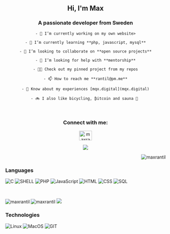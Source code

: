 <h2 align="center">Hi, I'm Max</h2>
<h3 align="center">A passionate developer from Sweden</h3>

<a style="text-align-last: center">
   
    - 🔭 I’m currently working on my own website>

    - 🌱 I’m currently learning **php, javascript, mysql**

    - 👯 I’m looking to collaborate on **open source projects**

    - 🤝 I’m looking for help with **mentorship**

    - 👨‍💻 Check out my pinned project from my repos

    - 📫 How to reach me **rantil@pm.me**

    - 📄 Know about my experiences [mqx.digital](mqx.digital)

    - 🚲 I also like bicycling, ₿itcoin and sauna 🧖 

</a>

<br>
   
<h3 align="center">Connect with me:</h3>
<p align="center">
<a href="https://linkedin.com/in/maxrantil" target="blank"><img align="center" src="https://raw.githubusercontent.com/rahuldkjain/github-profile-readme-generator/master/src/images/icons/Social/linked-in-alt.svg" alt="maxrantil" height="30" width="40" /></a>
</p>

<p align="center"><img src="https://readme-typing-svg.herokuapp.com/?lines=Student%20of%20school%2042%20-%20Hive%20Helsinki;Always%20learning&font=Fira%20Code&center=true&width=700&height=45&color=3382FF&vCenter=true&size=22"></p>
<p align="right"><img src="https://komarev.com/ghpvc/?username=maxrantil&label=views&color=0e75b6&style=flat" alt="maxrantil" /></p>

### Languages

![C](https://img.shields.io/badge/-C-000?&logo=C)
![SHELL](https://img.shields.io/badge/-shell-000?&logo=shell)
![PHP](https://img.shields.io/badge/-PHP-000?&logo=PHP)
![JavaScript](https://img.shields.io/badge/-JavaScript-000?&logo=JavaScript)
![HTML](https://img.shields.io/badge/-HTML-000?&logo=HTML)
![CSS](https://img.shields.io/badge/-CSS-000?&logo=CSS)
![SQL](https://img.shields.io/badge/-SQL-000?&logo=MySQL)

<br>
<p float="center">
   <img src="https://github-readme-stats.vercel.app/api/top-langs?username=maxrantil&show_icons=true&theme=gruvbox&locale=en&layout=compact" alt="maxrantil" />
   <img src="https://github-readme-stats.vercel.app/api?username=maxrantil&show_icons=true&theme=gruvbox&locale=en" alt="maxrantil" />  
   <img src="https://gidigi.com/cdn/love.gif">
</p>

### Technologies

![Linux](https://img.shields.io/badge/-Linux-000?&logo=Linux)
![MacOS](https://img.shields.io/badge/-MacOS-000?&logo=MacOS)
![GIT](https://img.shields.io/badge/-GIT-000?&logo=GIT)

